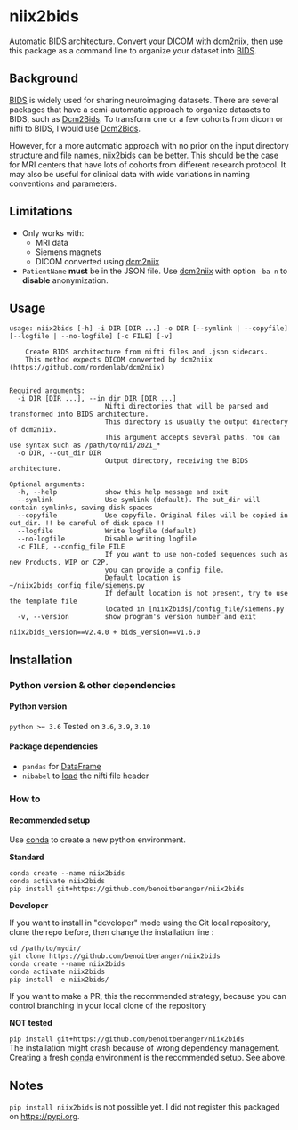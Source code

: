 # niix2bids

Automatic BIDS architecture. Convert your DICOM with [dcm2niix](https://github.com/rordenlab/dcm2niix), 
then use this package as a command line to organize your dataset into [BIDS](https://bids.neuroimaging.io/).


## Background

[BIDS](https://bids.neuroimaging.io/) is widely used for sharing neuroimaging datasets.
There are several packages that have a semi-automatic approach to organize datasets to BIDS, such as [Dcm2Bids](https://github.com/UNFmontreal/Dcm2Bids).
To transform one or a few cohorts from dicom or nifti to BIDS, I would use [Dcm2Bids](https://github.com/UNFmontreal/Dcm2Bids).

However, for a more automatic approach with no prior on the input directory structure and file names,
[niix2bids](https://github.com/benoitberanger/niix2bids) can be better.
This should be the case for MRI centers that have lots of cohorts from different research protocol.
It may also be useful for clinical data with wide variations in naming conventions and parameters.


## Limitations

- Only works with:
  - MRI data
  - Siemens magnets
  - DICOM converted using [dcm2niix](https://github.com/rordenlab/dcm2niix)
- `PatientName` **must** be in the JSON file. Use [dcm2niix](https://github.com/rordenlab/dcm2niix) with option `-ba n` to **disable** anonymization.


## Usage
```
usage: niix2bids [-h] -i DIR [DIR ...] -o DIR [--symlink | --copyfile] [--logfile | --no-logfile] [-c FILE] [-v]

    Create BIDS architecture from nifti files and .json sidecars.
    This method expects DICOM converted by dcm2niix (https://github.com/rordenlab/dcm2niix)
    

Required arguments:
  -i DIR [DIR ...], --in_dir DIR [DIR ...]
                        Nifti directories that will be parsed and transformed into BIDS architecture.
                        This directory is usually the output directory of dcm2niix.
                        This argument accepts several paths. You can use syntax such as /path/to/nii/2021_*
  -o DIR, --out_dir DIR
                        Output directory, receiving the BIDS architecture.

Optional arguments:
  -h, --help            show this help message and exit
  --symlink             Use symlink (default). The out_dir will contain symlinks, saving disk spaces
  --copyfile            Use copyfile. Original files will be copied in out_dir. !! be careful of disk space !!
  --logfile             Write logfile (default)
  --no-logfile          Disable writing logfile
  -c FILE, --config_file FILE
                        If you want to use non-coded sequences such as new Products, WIP or C2P,
                        you can provide a config file.
                        Default location is ~/niix2bids_config_file/siemens.py
                        If default location is not present, try to use the template file 
                        located in [niix2bids]/config_file/siemens.py
  -v, --version         show program's version number and exit

niix2bids_version==v2.4.0 + bids_version==v1.6.0
```


## Installation

### Python version & other dependencies 

#### Python version

`python >= 3.6` Tested on `3.6`, `3.9`, `3.10`

#### Package dependencies
- `pandas` for [DataFrame](https://pandas.pydata.org/docs/reference/api/pandas.DataFrame.html)
- `nibabel` to [load](https://nipy.org/nibabel/gettingstarted.html) the nifti file header


### How to

#### Recommended setup

Use [conda](https://docs.conda.io/en/latest/miniconda.html) to create a new python environment.

**Standard**

```
conda create --name niix2bids
conda activate niix2bids
pip install git+https://github.com/benoitberanger/niix2bids
```

**Developer**

If you want to install in "developer" mode using the Git local repository, clone the repo before, then change the installation line :

```
cd /path/to/mydir/
git clone https://github.com/benoitberanger/niix2bids
conda create --name niix2bids
conda activate niix2bids
pip install -e niix2bids/
```

If you want to make a PR, this the recommended strategy, because you can control branching in your local clone of the repository


**NOT tested**

`pip install git+https://github.com/benoitberanger/niix2bids`  
The installation might crash because of wrong dependency management.
Creating a fresh [conda](https://docs.conda.io/en/latest/miniconda.html) environment is the recommended setup.
See above.


## Notes

`pip install niix2bids` is not possible yet.
I did not register this packaged on https://pypi.org.
